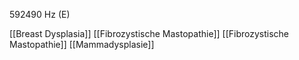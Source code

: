 592490 Hz (E)

[[Breast Dysplasia]]
[[Fibrozystische Mastopathie]]
[[Fibrozystische Mastopathie]]
[[Mammadysplasie]]